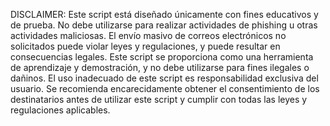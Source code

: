 DISCLAIMER: Este script está diseñado únicamente con fines educativos y de prueba. No debe utilizarse para realizar actividades de phishing u otras actividades maliciosas. El envío masivo de correos electrónicos no solicitados puede violar leyes y regulaciones, y puede resultar en consecuencias legales. Este script se proporciona como una herramienta de aprendizaje y demostración, y no debe utilizarse para fines ilegales o dañinos. El uso inadecuado de este script es responsabilidad exclusiva del usuario. Se recomienda encarecidamente obtener el consentimiento de los destinatarios antes de utilizar este script y cumplir con todas las leyes y regulaciones aplicables.